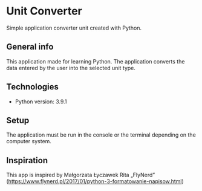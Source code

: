 # Unit Converter
Simple application converter unit created with Python.

## General info
This application made for learning Python. 
The application converts the data entered by the user into the selected unit type.

## Technologies

* Python version: 3.9.1

## Setup

The application must be run in the console or the terminal depending on the computer system.

## Inspiration
This app is inspired by Małgorzata Łyczawek Rita „FlyNerd”
(https://www.flynerd.pl/2017/01/python-3-formatowanie-napisow.html)
